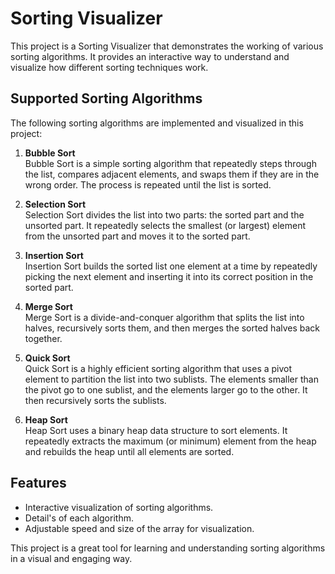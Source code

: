 # Sorting Visualizer

This project is a Sorting Visualizer that demonstrates the working of various sorting algorithms. It provides an interactive way to understand and visualize how different sorting techniques work.

## Supported Sorting Algorithms

The following sorting algorithms are implemented and visualized in this project:

1. **Bubble Sort**  
    Bubble Sort is a simple sorting algorithm that repeatedly steps through the list, compares adjacent elements, and swaps them if they are in the wrong order. The process is repeated until the list is sorted.

2. **Selection Sort**  
    Selection Sort divides the list into two parts: the sorted part and the unsorted part. It repeatedly selects the smallest (or largest) element from the unsorted part and moves it to the sorted part.

3. **Insertion Sort**  
    Insertion Sort builds the sorted list one element at a time by repeatedly picking the next element and inserting it into its correct position in the sorted part.

4. **Merge Sort**  
    Merge Sort is a divide-and-conquer algorithm that splits the list into halves, recursively sorts them, and then merges the sorted halves back together.

5. **Quick Sort**  
    Quick Sort is a highly efficient sorting algorithm that uses a pivot element to partition the list into two sublists. The elements smaller than the pivot go to one sublist, and the elements larger go to the other. It then recursively sorts the sublists.

6. **Heap Sort**  
    Heap Sort uses a binary heap data structure to sort elements. It repeatedly extracts the maximum (or minimum) element from the heap and rebuilds the heap until all elements are sorted.

## Features

- Interactive visualization of sorting algorithms.
- Detail's of each algorithm.
- Adjustable speed and size of the array for visualization.

This project is a great tool for learning and understanding sorting algorithms in a visual and engaging way.
